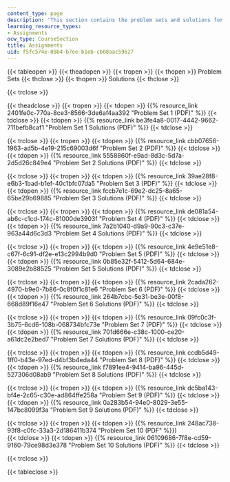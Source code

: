 ```yaml
---
content_type: page
description: 'This section contains the problem sets and solutions for the course. '
learning_resource_types:
- Assignments
ocw_type: CourseSection
title: Assignments
uid: f5fc574e-08b4-b7ee-b1eb-cb08aac59627
---
```


{{< tableopen >}}
{{< theadopen >}}
{{< tropen >}}
{{< thopen >}}
Problem Sets
{{< thclose >}}
{{< thopen >}}
Solutions
{{< thclose >}}

{{< trclose >}}

{{< theadclose >}}
{{< tropen >}}
{{< tdopen >}}
{{% resource_link 2401fe0c-770a-8ce3-8566-3de6af4aa392 "Problem Set 1 (PDF)" %}}
{{< tdclose >}}
{{< tdopen >}}
{{% resource_link be3fe4a8-0017-4442-9662-711befb8caf1 "Problem Set 1 Solutions (PDF)" %}}
{{< tdclose >}}

{{< trclose >}}
{{< tropen >}}
{{< tdopen >}}
 {{% resource_link cbb07656-1963-ad5b-4e19-215c69003d6f "Problem Set 2 (PDF)" %}} 
{{< tdclose >}}
{{< tdopen >}}
 {{% resource_link 5558860f-e9ad-8d3c-5d7a-2d5d26c849e4 "Problem Set 2 Solutions (PDF)" %}} 
{{< tdclose >}}

{{< trclose >}}
{{< tropen >}}
{{< tdopen >}}
﻿{{% resource_link 39ae28f8-e6b3-1bad-b1ef-40c1bfc07da5 "Problem Set 3 (PDF)" %}} 
{{< tdclose >}}
{{< tdopen >}}
 {{% resource_link fccb7e1c-69e2-dc25-8a65-65be29b69885 "Problem Set 3 Solutions (PDF)" %}} 
{{< tdclose >}}

{{< trclose >}}
{{< tropen >}}
{{< tdopen >}}
﻿{{% resource_link de081a54-ab6c-c1cd-174c-81000de3903f "Problem Set 4 (PDF)" %}} 
{{< tdclose >}}
{{< tdopen >}}
 {{% resource_link 7a2b1040-d9a9-90c3-c37e-963a44d6c3d3 "Problem Set 4 Solutions (PDF)" %}} 
{{< tdclose >}}

{{< trclose >}}
{{< tropen >}}
{{< tdopen >}}
﻿{{% resource_link 4e9e51e8-c67f-6c91-df2e-e13c2994b9d0 "Problem Set 5 (PDF)" %}} 
{{< tdclose >}}
{{< tdopen >}}
 {{% resource_link 0b85e32f-5412-5d64-684e-3089e2b88525 "Problem Set 5 Solutions (PDF)" %}} 
{{< tdclose >}}

{{< trclose >}}
{{< tropen >}}
{{< tdopen >}}
 {{% resource_link 2cada262-4970-b9e0-7b86-0c8f0f1c81e6 "Problem Set 6 (PDF)" %}} 
{{< tdclose >}}
{{< tdopen >}}
﻿{{% resource_link 264b7cbc-5e31-be3e-00f8-668d89f16e47 "Problem Set 6 Solutions (PDF)" %}} 
{{< tdclose >}}

{{< trclose >}}
{{< tropen >}}
{{< tdopen >}}
 {{% resource_link 09fc0c3f-3b75-6cd6-108b-068734bfc73e "Problem Set 7 (PDF)" %}} 
{{< tdclose >}}
{{< tdopen >}}
 {{% resource_link 701d666e-c38c-1000-ce20-a61dc2e2bed7 "Problem Set 7 Solutions (PDF)" %}} 
{{< tdclose >}}

{{< trclose >}}
{{< tropen >}}
{{< tdopen >}}
﻿{{% resource_link ccdb5d49-1ff0-b43e-97ed-d4bf3b4eda44 "Problem Set 8 (PDF)" %}} 
{{< tdclose >}}
{{< tdopen >}}
 {{% resource_link f7891ee4-9414-ba96-445d-527306d08ab9 "Problem Set 8 Solutions (PDF)" %}} 
{{< tdclose >}}

{{< trclose >}}
{{< tropen >}}
{{< tdopen >}}
 {{% resource_link dc5ba143-bf4e-2c65-c30e-ad864ffe258a "Problem Set 9 (PDF)" %}} 
{{< tdclose >}}
{{< tdopen >}}
﻿{{% resource_link 0a283b54-94e0-8029-3e55-147bc8099f3a "Problem Set 9 Solutions (PDF)" %}} 
{{< tdclose >}}

{{< trclose >}}
{{< tropen >}}
{{< tdopen >}}
﻿{{% resource_link 248ac738-93f8-c0fc-33a3-2d186411b374 "Problem Set 10 (PDF" %}})  
{{< tdclose >}}
{{< tdopen >}}
﻿{{% resource_link 06109686-7f8e-cd59-9160-79ce98d3e378 "Problem Set 10 Solutions (PDF)" %}} 
{{< tdclose >}}

{{< trclose >}}

{{< tableclose >}}